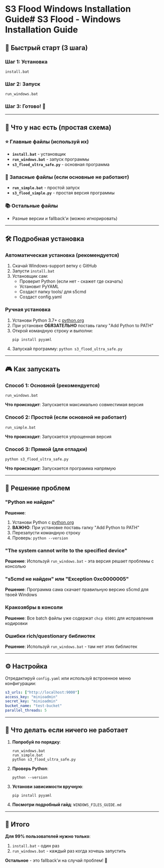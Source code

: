 # S3 Flood Windows Installation Guide# S3 Flood - Windows Installation Guide

## 🚀 Быстрый старт (3 шага)

### Шаг 1: Установка
```batch
install.bat
```

### Шаг 2: Запуск
```batch
run_windows.bat
```

### Шаг 3: Готово! 🎉

---

## 📁 Что у нас есть (простая схема)

### ⭐ **Главные файлы** (используй их)
- **`install.bat`** - установщик
- **`run_windows.bat`** - запуск программы 
- **`s3_flood_ultra_safe.py`** - основная программа

### 🔄 **Запасные файлы** (если основные не работают)
- **`run_simple.bat`** - простой запуск
- **`s3_flood_simple.py`** - простая версия программы

### 📚 **Остальные файлы** 
- Разные версии и fallback'и (можно игнорировать)

---

## 🛠️ Подробная установка

### Автоматическая установка (рекомендуется)
1. Скачай Windows-support ветку с GitHub
2. Запусти `install.bat`
3. Установщик сам:
   - Проверит Python (если нет - скажет где скачать)
   - Установит PyYAML
   - Создаст папку tools/ для s5cmd
   - Создаст config.yaml

### Ручная установка
1. Установи Python 3.7+ с [python.org](https://www.python.org/downloads/)
2. При установке **ОБЯЗАТЕЛЬНО** поставь галку "Add Python to PATH"
3. Открой командную строку и выполни:
   ```batch
   pip install pyyaml
   ```
4. Запускай программу: `python s3_flood_ultra_safe.py`

---

## 🎮 Как запускать

### Способ 1: Основной (рекомендуется)
```batch
run_windows.bat
```
**Что происходит**: Запускается максимально совместимая версия

### Способ 2: Простой (если основной не работает)
```batch
run_simple.bat  
```
**Что происходит**: Запускается упрощенная версия

### Способ 3: Прямой (для отладки)
```batch
python s3_flood_ultra_safe.py
```
**Что происходит**: Запускается программа напрямую

---

## 🐛 Решение проблем

### "Python не найден"
**Решение**: 
1. Установи Python с [python.org](https://www.python.org/downloads/)
2. **ВАЖНО**: При установке поставь галку "Add Python to PATH"
3. Перезапусти командную строку
4. Проверь: `python --version`

### "The system cannot write to the specified device"
**Решение**: Используй `run_windows.bat` - эта версия решает проблемы с консолью

### "s5cmd не найден" или "Exception 0xc0000005"
**Решение**: Программа сама скачает правильную версию s5cmd для твоей Windows

### Кракозябры в консоли
**Решение**: Все batch файлы уже содержат `chcp 65001` для исправления кодировки

### Ошибки rich/questionary библиотек
**Решение**: Используй `run_windows.bat` - там нет этих библиотек

---

## ⚙️ Настройка

Отредактируй `config.yaml` или используй встроенное меню конфигурации:

```yaml
s3_urls: ["http://localhost:9000"]
access_key: "minioadmin"
secret_key: "minioadmin"
bucket_name: "test-bucket"
parallel_threads: 5
```

---

## 🎯 Что делать если ничего не работает

1. **Попробуй по порядку**:
   ```batch
   run_windows.bat
   run_simple.bat  
   python s3_flood_ultra_safe.py
   ```

2. **Проверь Python**:
   ```batch
   python --version
   ```

3. **Установи зависимости вручную**:
   ```batch
   pip install pyyaml
   ```

4. **Посмотри подробный гайд**: `WINDOWS_FILES_GUIDE.md`

---

## 🚀 Итого

**Для 99% пользователей нужно только**:
1. `install.bat` - один раз
2. `run_windows.bat` - каждый раз когда хочешь запустить

**Остальное** - это fallback'и на случай проблем! 🎉
